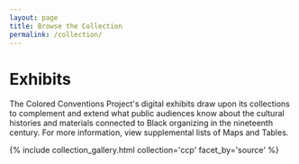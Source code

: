 ```yaml
---
layout: page
title: Browse the Collection
permalink: /collection/
---
```


# Exhibits

The Colored Conventions Project's digital exhibits draw upon its collections to complement and extend what public audiences know about the cultural histories and materials connected to Black organizing in the nineteenth century. For more information, view supplemental lists of Maps and Tables.

{% include collection_gallery.html collection='ccp' facet_by='source' %}

